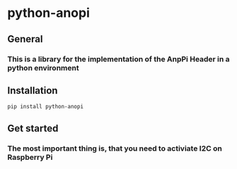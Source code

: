
# python-anopi
## General
### This is a library for the implementation of the AnpPi Header in a python environment
## Installation
```
pip install python-anopi
```
## Get started
### The most important thing is, that you need to activiate I2C on Raspberry Pi
